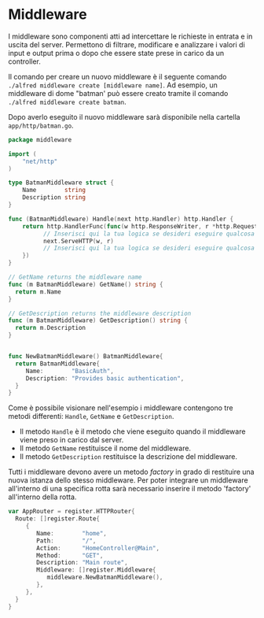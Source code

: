 # Middleware

I middleware sono componenti atti ad intercettare le richieste in entrata e in uscita del server.
Permettono di filtrare, modificare e analizzare i valori di input e output prima o dopo che essere state prese in carico da un controller.

Il comando per creare un nuovo middleware è il seguente comando `./alfred middleware create [middleware name]`.
Ad esempio, un middleware di dome "batman' può essere creato tramite il comando `./alfred middleware create batman`.

Dopo averlo eseguito il nuovo middleware sarà disponibile nella cartella `app/http/batman.go`.

```go title="Nuovo middleware"
package middleware

import (
    "net/http"
)

type BatmanMiddleware struct {
    Name        string
    Description string
}

func (BatmanMiddleware) Handle(next http.Handler) http.Handler {
    return http.HandlerFunc(func(w http.ResponseWriter, r *http.Request){
          // Inserisci qui la tua logica se desideri eseguire qualcosa PRIMA che venga preso in carico dal controller
          next.ServeHTTP(w, r)
          // Inserisci qui la tua logica se desideri eseguire qualcosa DOPO che venga preso in carico dal controller
    })
}

// GetName returns the middleware name
func (m BatmanMiddleware) GetName() string {
  return m.Name
}

// GetDescription returns the middleware description
func (m BatmanMiddleware) GetDescription() string {
  return m.Description
}


func NewBatmanMiddleware() BatmanMiddleware{
  return BatmanMiddleware{
     Name:        "BasicAuth",
     Description: "Provides basic authentication",
  }
}
```

Come è possibile visionare nell'esempio i middleware contengono tre metodi differenti: `Handle`, `GetName` e `GetDescription`.

* Il metodo `Handle` è il metodo che viene eseguito quando il middleware viene preso in carico dal server.
* Il metodo `GetName` restituisce il nome del middleware.
* Il metodo `GetDescription` restituisce la descrizione del middleware.

Tutti i middleware devono avere un metodo *factory* in grado di restituire una nuova istanza dello stesso middleware. Per poter integrare un middleware all'interno di una specifica rotta sarà necessario inserire il metodo 'factory' all'interno della rotta.

```go title="Registrazione di un middleware all'interno di una specifica rotta/gruppo"
var AppRouter = register.HTTPRouter{
  Route: []register.Route{
     {
        Name:        "home",
        Path:        "/",
        Action:      "HomeController@Main",
        Method:      "GET",
        Description: "Main route",
        Middleware: []register.Middleware{
           middleware.NewBatmanMiddleware(),
        },
     },
  }
}
```
